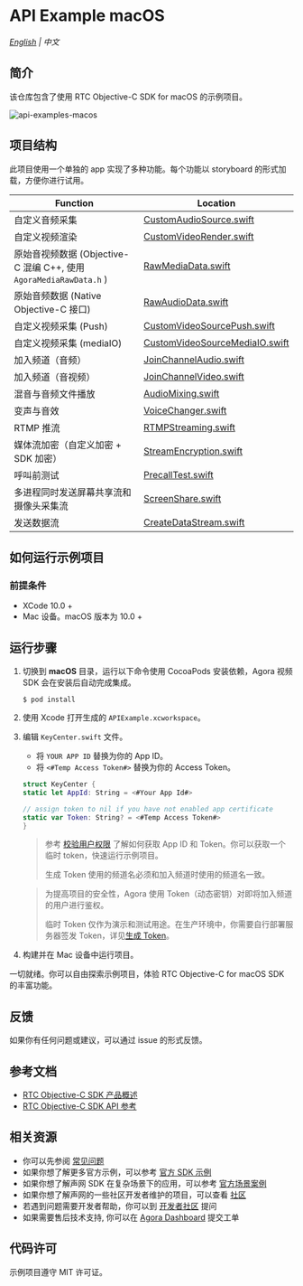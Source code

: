 # API Example macOS

_[English](README.md) | 中文_

## 简介

该仓库包含了使用 RTC Objective-C SDK for macOS 的示例项目。

![api-examples-macos](https://user-images.githubusercontent.com/10089260/120450692-45adf700-c3c3-11eb-886b-6cf751610f07.PNG)


## 项目结构

此项目使用一个单独的 app 实现了多种功能。每个功能以 storyboard 的形式加载，方便你进行试用。

| Function                                                           | Location                                                                                                                 |
| ------------------------------------------------------------------ | ------------------------------------------------------------------------------------------------------------------------ |
| 自定义音频采集                                                     | [CustomAudioSource.swift](./APIExample/Examples/Advanced/CustomAudioSource/CustomAudioSource.swift)                      |
| 自定义视频渲染                                                     | [CustomVideoRender.swift](./APIExample/Examples/Advanced/CustomVideoRender/CustomVideoRender.swift)                      |
| 原始音视频数据 (Objective-C 混编 C++, 使用 `AgoraMediaRawData.h` ) | [RawMediaData.swift](./APIExample/Examples/Advanced/RawMediaData/RawMediaData.swift)                                     |
| 原始音频数据 (Native Objective-C 接口)                             | [RawAudioData.swift](./APIExample/Examples/Advanced/RawAudioData/RawAudioData.swift)                                     |
| 自定义视频采集 (Push)                                              | [CustomVideoSourcePush.swift](./APIExample/Examples/Advanced/CustomVideoSourcePush/CustomVideoSourcePush.swift)          |
| 自定义视频采集 (mediaIO)                                           | [CustomVideoSourceMediaIO.swift](./APIExample/Examples/Advanced/CustomVideoSourceMediaIO/CustomVideoSourceMediaIO.swift) |
| 加入频道（音频）                                                   | [JoinChannelAudio.swift](./APIExample/Examples/Basic/JoinChannelAudio/JoinChannelAudio.swift)                            |
| 加入频道（音视频）                                                 | [JoinChannelVideo.swift](./APIExample/Examples/Basic/JoinChannelVideo/JoinChannelVideo.swift)                            |
| 混音与音频文件播放                                                 | [AudioMixing.swift](API-Examples/iOS/APIExample/Examples/Advanced/AudioMixing/AudioMixing.swift)                         |
| 变声与音效                                                         | [VoiceChanger.swift](./APIExample/Examples/Advanced/VoiceChanger/VoiceChanger.swift)                                     |
| RTMP 推流                                                          | [RTMPStreaming.swift](./APIExample/Examples/Advanced/RTMPStreaming/RTMPStreaming.swift)                                  |
| 媒体流加密（自定义加密 + SDK 加密）                                | [StreamEncryption.swift](./APIExample/Examples/Advanced/StreamEncryption/StreamEncryption.swift)                         |
| 呼叫前测试                                                         | [PrecallTest.swift](./APIExample/Examples/Advanced/PrecallTest/PrecallTest.swift)                                        |
| 多进程同时发送屏幕共享流和摄像头采集流                             | [ScreenShare.swift](./APIExample/Examples/Advanced/ScreenShare/ScreenShare.swift)                                        |
| 发送数据流                                                         | [CreateDataStream.swift](./APIExample/Examples/Advanced/CreateDataStream/CreateDataStream.swift)                         |

## 如何运行示例项目

### 前提条件

- XCode 10.0 +
- Mac 设备。macOS 版本为 10.0 +

## 运行步骤

1. 切换到 **macOS** 目录，运行以下命令使用 CocoaPods 安装依赖，Agora 视频 SDK 会在安装后自动完成集成。

   ```shell
   $ pod install
   ```

2. 使用 Xcode 打开生成的 `APIExample.xcworkspace`。
3. 编辑 `KeyCenter.swift` 文件。

   - 将 `YOUR APP ID` 替换为你的 App ID。
   - 将 `<#Temp Access Token#>` 替换为你的 Access Token。

   ```swift
   struct KeyCenter {
   static let AppId: String = <#Your App Id#>

   // assign token to nil if you have not enabled app certificate
   static var Token: String? = <#Temp Access Token#>
   }
   ```

   > 参考 [校验用户权限](https://docs.agora.io/cn/Agora%20Platform/token) 了解如何获取 App ID 和 Token。你可以获取一个临时 token，快速运行示例项目。
   >
   > 生成 Token 使用的频道名必须和加入频道时使用的频道名一致。

   > 为提高项目的安全性，Agora 使用 Token（动态密钥）对即将加入频道的用户进行鉴权。
   >
   > 临时 Token 仅作为演示和测试用途。在生产环境中，你需要自行部署服务器签发 Token，详见[生成 Token](https://docs.agora.io/cn/Interactive%20Broadcast/token_server)。

4. 构建并在 Mac 设备中运行项目。

一切就绪。你可以自由探索示例项目，体验 RTC Objective-C for macOS SDK 的丰富功能。

## 反馈

如果你有任何问题或建议，可以通过 issue 的形式反馈。

## 参考文档

- [RTC Objective-C SDK 产品概述](https://docs.agora.io/cn/Interactive%20Broadcast/product_live?platform=iOS)
- [RTC Objective-C SDK API 参考](https://docs.agora.io/cn/Interactive%20Broadcast/API%20Reference/oc/docs/headers/Agora-Objective-C-API-Overview.html)

## 相关资源

- 你可以先参阅 [常见问题](https://docs.agora.io/cn/faq)
- 如果你想了解更多官方示例，可以参考 [官方 SDK 示例](https://github.com/AgoraIO)
- 如果你想了解声网 SDK 在复杂场景下的应用，可以参考 [官方场景案例](https://github.com/AgoraIO-usecase)
- 如果你想了解声网的一些社区开发者维护的项目，可以查看 [社区](https://github.com/AgoraIO-Community)
- 若遇到问题需要开发者帮助，你可以到 [开发者社区](https://rtcdeveloper.com/) 提问
- 如果需要售后技术支持, 你可以在 [Agora Dashboard](https://dashboard.agora.io) 提交工单

## 代码许可

示例项目遵守 MIT 许可证。
